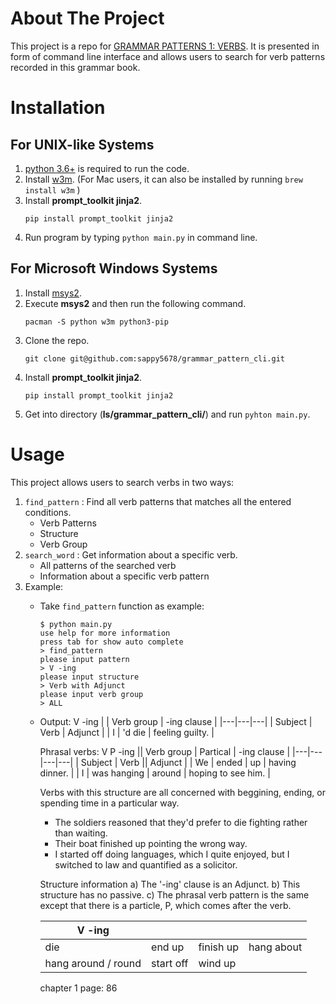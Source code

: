 # About The Project
This project is a repo for [GRAMMAR PATTERNS 1: VERBS](http://arts-ccr-002.bham.ac.uk/ccr/patgram/).
It is presented in form of command line interface and allows users to search for verb patterns recorded in this grammar book.

# Installation
## For UNIX-like Systems
1. [python 3.6+](https://www.python.org/downloads/) is required to run the code.
2. Install [w3m](http://w3m.sourceforge.net). (For Mac users, it can also be installed by running `brew install w3m` )
3. Install **prompt_toolkit jinja2**.
    ```
    pip install prompt_toolkit jinja2
    ```
4. Run program by typing `python main.py` in command line.

## For Microsoft Windows Systems
1. Install [msys2](https://www.msys2.org).
2. Execute **msys2** and then run the following command.
    ```
    pacman -S python w3m python3-pip
    ```
3. Clone the repo.
    ```
    git clone git@github.com:sappy5678/grammar_pattern_cli.git
    ```
4. Install **prompt_toolkit jinja2**.
    ```
    pip install prompt_toolkit jinja2
    ```
5. Get into directory (**ls/grammar_pattern_cli/**) and run `pyhton main.py`.

# Usage
This project allows users to search verbs in two ways:
1. `find_pattern` : Find all verb patterns that matches all the entered conditions. 
    - Verb Patterns
    - Structure
    - Verb Group
2. `search_word` : Get information about a specific verb.
    - All patterns of the searched verb
    - Information about a specific verb pattern
3. Example: 
    - Take `find_pattern` function as example:
        ```
        $ python main.py
        use help for more information
        press tab for show auto complete
        > find_pattern
        please input pattern
        > V -ing
        please input structure
        > Verb with Adjunct
        please input verb group
        > ALL
        ```
    - Output:
        V -ing
        |   | Verb group | -ing clause |
        |---|---|---|
        | Subject | Verb | Adjunct |
        | I | 'd die | feeling guilty. |
        
        Phrasal verbs: V P -ing
        || Verb group | Partical | -ing clause |
        |---|---|---|---|
        | Subject | Verb || Adjunct |
        | We | ended | up | having dinner. |
        | I | was hanging | around | hoping to see him. |
        
        Verbs with this structure are all concerned with beggining, ending, or spending time in a particular way.
        - The soldiers reasoned that they'd prefer to die fighting rather than waiting.
        - Their boat finished up pointing the wrong way.
        - I started off doing languages, which I quite enjoyed, but I switched to law and quantified as a solicitor.
        
        Structure information
        a) The '-ing' clause is an Adjunct.
        b) This structure has no passive.
        c) The phrasal verb pattern is the same except that there is a particle, P, which comes after the verb.
        
        |V -ing ||||
        |---|---|---|---|
        | die | end up | finish up | hang about |
        | hang around / round | start off | wind up ||
        
        chapter 1 page: 86
        





